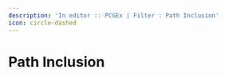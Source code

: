 ```yaml
---
description: 'In editor :: PCGEx | Filter : Path Inclusion'
icon: circle-dashed
---
```


# Path Inclusion

